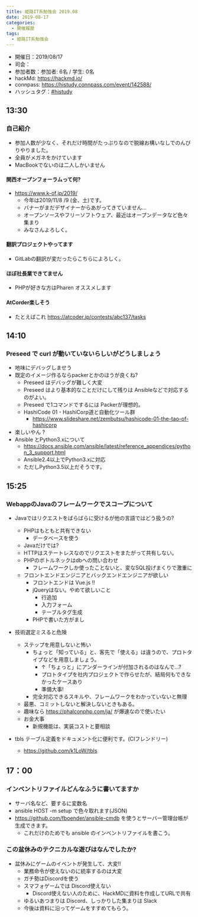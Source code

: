 ```yaml
---
title: 姫路IT系勉強会 2019.08
date: 2019-08-17
categories:
  - 開催履歴
tags:
  - 姫路IT系勉強会
---
```


* 開催日：2019/08/17
* 司会：
* 参加者数：参加者:  6名 / 学生: 0名
* hackMd: https://hackmd.io/
* connpass: https://histudy.connpass.com/event/142588/
* ハッシュタグ：[#histudy](https://twitter.com/search?q=%23histudy&src=typd)

## 13:30

### 自己紹介

* 参加人数が少なく、それだけ時間がたっぷりなので脱線お構いなしでのんびりやりました。
* 全員がメガネをかけています
* MacBookでないのは二人しかいません

#### 関西オープンフォーラムって何?

* https://www.k-of.jp/2019/
    * 今年は2019/11/8 /9 (金、土)です。
    * バナーがまだデザイナーからあがってきていません...
    * オープンソースやフリーソフトウェア、最近はオープンデータなど色々集まり
    * みなさんよろしく。
     
#### 翻訳プロジェクトやってます
* GitLabの翻訳が変だったらこちらによろしく。

#### ほぼ社長業できてません
* PHPが好きな方はPharen オススメします

#### AtCorder楽しそう
* たとえばこれ https://atcoder.jp/contests/abc137/tasks

## 14:10

### Preseed で curl が動いていないらしいがどうしましょう
* 地味にデバッグしませう
* 既定のイメージ作るならpackerとかのほうが良くね?
    * Preseed はデバッグが難しく大変
    * Preseed はより基本的なことだけにして残りは Ansibleなどで対応するのがよい。
    * Preseed で1コマンドでするには Packerが理想的。
    * HashiCode 01 - HashiCorp道と自動化ツール群 
        * https://www.slideshare.net/zembutsu/hashicode-01-the-tao-of-hashicorp
* 楽しいやん ?
* Ansible とPython3.xについて
    * https://docs.ansible.com/ansible/latest/reference_appendices/python_3_support.html
    * Ansible2.4以上でPython3.xに対応
    * ただしPython3.5以上だそうです。

## 15:25

### WebappのJavaのフレームワークでスコープについて

* Javaではリクエストをばらばらに受けるが他の言語ではどう扱うの?
    * PHPはもともと共有できない
        * データベースを使う
    * Javaだけでは?
    * HTTPはステートレスなのでリクエストをまたがって共有しない。
    * PHPのボトルネックはdbへの問い合わせ
        * フレームワークしか使ったことないと、変なSQL投げまくりで激重に
    * フロントエンドエンジニアとバックエンドエンジニアが欲しい
        * フロントエンドは Vue.js !!
        * jQueryはない。やめて欲しいこと
            * 行追加
            * 入力フォーム
            * テーブルタグ生成
        * PHPで書いた方がまし
* 技術選定ミスると危険
    * ステップを用意しないと怖い
        * ちょっと「知っている」と、客先で「使える」は違うので、プロトタイプなどを用意しましょう。
            * ↑「ちょっと」にアンダーラインが付加されるのはなんで...?
            * プロトタイプを社内プロジェクトで作らせたが、結局何もできなかったケースあり
            * 準備大事!
        * 完全対応できるスキルや、フレームワークをわかっていないと無理
    * 最悪、コミットしないと解決しないときもある。
    * 趣味なら https://phalconphp.com/ja/ が爆速なので使いたい 
    * お金大事
        * 新規機能は、実装コストと要相談

* tbls テーブル定義をドキュメント化に便利です。(CIフレンドリー)
    * https://github.com/k1LoW/tbls

## 17：00

### インベントリファイルどんなふうに書いてますか

* サーバ名など、要するに変数名
* ansible HOST -m setup で色々取れます(JSON)
* https://github.com/fboender/ansible-cmdb を使うとサーバー管理台帳が生成できます。
    * これだけのためでも ansible のインベントリファイルを書こう。

### この盆休みのテクニカルな遊びはなんでしたか?

* 盆休みにゲームのイベントが発生して、大変!!
    * 業務命令が使えないのに統率するのは大変
    * ガチ勢はDiscordを使う
    * スマフォゲームでは Discord使えない
        * Discord使えない人のために、HackMDに資料を作成してURLで共有
    * ゆるいあつまりは Discord、しっかりした集まりは Slack
    * 今後は資料に沿ってゲームをすすめてもらう。

